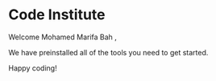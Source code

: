 # Code Institute

Welcome Mohamed Marifa Bah ,

We have preinstalled all of the tools you need to get started.

Happy coding!